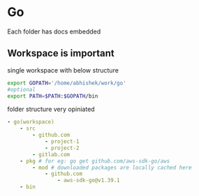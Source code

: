 # Go

Each folder has docs embedded

## Workspace is important

single workspace with below structure

```sh
export GOPATH='/home/abhishek/work/go'
#optional
export PATH=$PATH:$GOPATH/bin
```

folder structure very opiniated

```yaml
- go(workspace)
    - src
        - github.com
            - project-1
            - project-2
        - gitlab.com
    - pkg # for eg: go get github.com/aws-sdk-go/aws
        - mod # downloaded packages are locally cached here
            - github.com
                - aws-sdk-go@v1.39.1
    - bin
```
